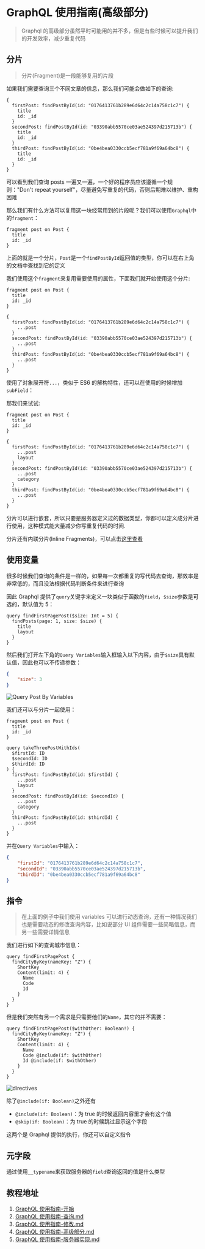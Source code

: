 # GraphQL 使用指南(高级部分)

> Graphql 的高级部分虽然平时可能用的并不多，但是有些时候可以提升我们的开发效率，减少重复代码

## 分片

> 分片(Fragment)是一段能够复用的片段

如果我们需要查询三个不同文章的信息，那么我们可能会做如下的查询:

```
{
  firstPost: findPostById(id: "0176413761b289e6d64c2c14a758c1c7") {
    title
    id: _id
  }
  secondPost: findPostById(id: "03390abb5570ce03ae524397d215713b") {
    title
    id: _id
  }
  thirdPost: findPostById(id: "0be4bea0330ccb5ecf781a9f69a64bc8") {
    title
    id: _id
  }
}
```

可以看到我们查询 posts 一遍又一遍，一个好的程序员应该遵循一个规则："Don't repeat yourself"，尽量避免写重复的代码，否则后期难以维护、重构困难

那么我们有什么方法可以复用这一块经常用到的片段呢？我们可以使用`Graphql`中的`fragment`：

```
fragment post on Post {
  title
  id: _id
}
```

上面的就是一个分片，`Post`是一个`findPostById`返回值的类型，你可以在右上角的文档中查找到它的定义

我们使用这个`fragment`来复用需要使用的属性，下面我们就开始使用这个分片:

```
fragment post on Post {
  title
  id: _id
}

{
  firstPost: findPostById(id: "0176413761b289e6d64c2c14a758c1c7") {
    ...post
  }
  secondPost: findPostById(id: "03390abb5570ce03ae524397d215713b") {
    ...post
  }
  thirdPost: findPostById(id: "0be4bea0330ccb5ecf781a9f69a64bc8") {
    ...post
  }
}
```

使用了对象展开符`...`，类似于 ES6 的解构特性，还可以在使用的时候增加`subField`：

那我们来试试:

```
fragment post on Post {
  title
  id: _id
}

{
  firstPost: findPostById(id: "0176413761b289e6d64c2c14a758c1c7") {
    ...post
    layout
  }
  secondPost: findPostById(id: "03390abb5570ce03ae524397d215713b") {
    ...post
    category
  }
  thirdPost: findPostById(id: "0be4bea0330ccb5ecf781a9f69a64bc8") {
    ...post
  }
}
```

分片可以进行嵌套，所以只要是服务器定义过的数据类型，你都可以定义成分片进行使用，这种模式能大量减少你写重复代码的时间.

分片还有内联分片(Inline Fragments)，可以点击[这里查看](https://graphql.cn/learn/queries/#inline-fragments)

## 使用变量

很多时候我们查询的条件是一样的，如果每一次都重复的写代码去查询，那效率是非常低的，而且没法根据代码判断条件来进行查询

因此 Graphql 提供了`query`关键字来定义一块类似于函数的`field`，`$size`参数是可选的，默认值为 5：

```
query findFirstPagePost($size: Int = 5) {
  findPosts(page: 1, size: $size) {
    title
    layout
  }
}
```

然后我们打开左下角的`Query Variables`输入框输入以下内容，由于`$size`具有默认值，因此也可以不传递参数：

```json
{
	"size": 3
}
```

![Query Post By Variables](/images/query_post_by_variables.png)

我们还可以与分片一起使用：

```
fragment post on Post {
  title
  id: _id
}

query takeThreePostWithIds(
  $firstId: ID
  $secondId: ID
  $thirdId: ID
) {
  firstPost: findPostById(id: $firstId) {
    ...post
    layout
  }
  secondPost: findPostById(id: $secondId) {
    ...post
    category
  }
  thirdPost: findPostById(id: $thirdId) {
    ...post
  }
}
```

并在`Query Variables`中输入：

```json
{
	"firstId": "0176413761b289e6d64c2c14a758c1c7",
	"secondId": "03390abb5570ce03ae524397d215713b",
	"thirdId": "0be4bea0330ccb5ecf781a9f69a64bc8"
}
```

## 指令

> 在上面的例子中我们使用 variables 可以进行动态查询，还有一种情况我们也是需要动态的修改查询内容，比如说部分 UI 组件需要一些简略信息，而另一些需要详情信息

我们进行如下的查询城市信息：

```
query findFirstPagePost {
  findCityByKey(nameKey: "Z") {
    ShortKey
    Content(limit: 4) {
      Name
      Code
      Id
    }
  }
}
```

但是我们突然有另一个需求是只需要他们的`Name`，其它的并不需要：

```
query findFirstPagePost($withOther: Boolean!) {
  findCityByKey(nameKey: "Z") {
    ShortKey
    Content(limit: 4) {
      Name
      Code @include(if: $withOther)
      Id @include(if: $withOther)
    }
  }
}
```

![directives](/images/query_with_directives.png)

除了`@include(if: Boolean)`之外还有

- `@include(if: Boolean)`：为 true 的时候返回内容里才会有这个值
- `@skip(if: Boolean)`：为 true 的时候跳过显示这个字段

这两个是 Graphql 提供的执行，你还可以自定义指令

## 元字段

通过使用`__typename`来获取服务器的`field`查询返回的值是什么类型

## 教程地址

1. [GraphQL 使用指南-开始](https://github.com/zhouyuexie/learn-graphql/blob/master/GraphQL%E4%BD%BF%E7%94%A8%E6%8C%87%E5%8D%97-%E5%BC%80%E5%A7%8B.md)
2. [GraphQL 使用指南-查询.md](https://github.com/zhouyuexie/learn-graphql/blob/master/GraphQL%E4%BD%BF%E7%94%A8%E6%8C%87%E5%8D%97-%E6%9F%A5%E8%AF%A2.md)
3. [GraphQL 使用指南-修改.md](https://github.com/zhouyuexie/learn-graphql/blob/master/GraphQL%E4%BD%BF%E7%94%A8%E6%8C%87%E5%8D%97-%E4%BF%AE%E6%94%B9.md)
4. [GraphQL 使用指南-高级部分.md](https://github.com/zhouyuexie/learn-graphql/blob/master/GraphQL%E4%BD%BF%E7%94%A8%E6%8C%87%E5%8D%97-%E9%AB%98%E7%BA%A7%E9%83%A8%E5%88%86.md)
5. [GraphQL 使用指南-服务器实现.md](https://github.com/zhouyuexie/learn-graphql/blob/master/GraphQL使用指南-服务器实现.md)
